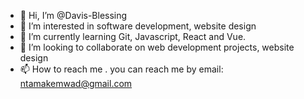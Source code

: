 - 👋 Hi, I’m @Davis-Blessing
- 👀 I’m interested in software development, website design
- 🌱 I’m currently learning Git, Javascript, React and Vue.
- 💞️ I’m looking to collaborate on web development projects, website design
- 📫 How to reach me . you can reach me by email: ntamakemwad@gmail.com

<!---
Davis-Blessing/Davis-Blessing is a ✨ special ✨ repository because its `README.md` (this file) appears on your GitHub profile.
You can click the Preview link to take a look at your changes.
--->
